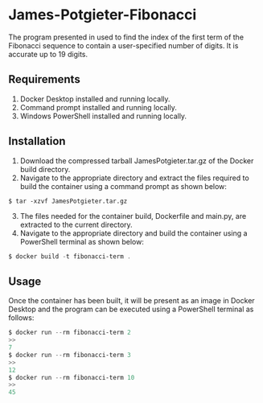 # James-Potgieter-Fibonacci

The program presented in used to find the index of the first term of the Fibonacci sequence to contain a user-specified number of digits. It is accurate up to 19 digits.

## Requirements

1) Docker Desktop installed and running locally.
2) Command prompt installed and running locally.
3) Windows PowerShell installed and running locally.

## Installation

1) Download the compressed tarball JamesPotgieter.tar.gz of the Docker build directory.
2) Navigate to the appropriate directory and extract the files required to build the container using a command prompt as shown below:

```command
$ tar -xzvf JamesPotgieter.tar.gz
```
3) The files needed for the container build, Dockerfile and main.py, are extracted to the current directory.
4) Navigate to the appropriate directory and build the container using a PowerShell terminal as shown below:

```powershell
$ docker build -t fibonacci-term .
```

## Usage
Once the container has been built, it will be present as an image in Docker Desktop and the program can be executed using a PowerShell terminal as follows:
```powershell
$ docker run --rm fibonacci-term 2
>>
7
$ docker run --rm fibonacci-term 3
>>
12
$ docker run --rm fibonacci-term 10
>>
45
```
